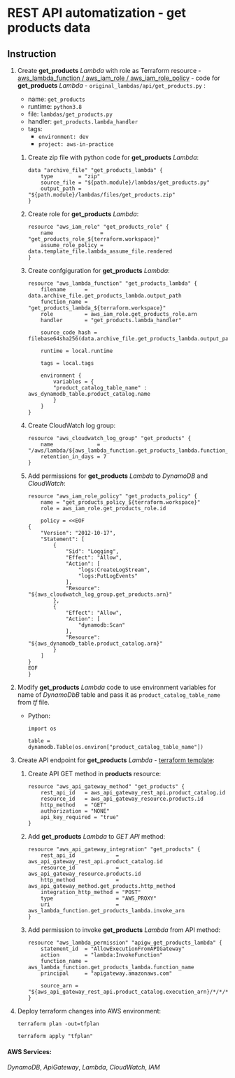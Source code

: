# REST API automatization - get products data

## Instruction

1. Create **get_products** *Lambda* with role as Terraform resource - [aws_lambda_function / aws_iam_role / aws_iam_role_policy](https://www.terraform.io/docs/providers/aws/r/lambda_function.html) - code for **get_products** *Lambda* - `original_lambdas/api/get_products.py` :
    - name: `get_products`
    - runtime: `python3.8` 
    - file: `lambdas/get_products.py`
    - handler: `get_products.lambda_handler`
    - tags:
        * `environment: dev`
        * `project: aws-in-practice`

    1. Create zip file with python code for **get_products** *Lambda*:

        ```
        data "archive_file" "get_products_lambda" {
            type        = "zip"
            source_file = "${path.module}/lambdas/get_products.py"
            output_path = "${path.module}/lambdas/files/get_products.zip"
        }
        ```

    2. Create role for **get_products** *Lambda*:

        ```
        resource "aws_iam_role" "get_products_role" {
            name               = "get_products_role_${terraform.workspace}"
            assume_role_policy = data.template_file.lambda_assume_file.rendered
        }
        ```

    3. Create confgiguration for **get_products** *Lambda*:

        ```
        resource "aws_lambda_function" "get_products_lambda" {
            filename      = data.archive_file.get_products_lambda.output_path
            function_name = "get_products_lambda_${terraform.workspace}"
            role          = aws_iam_role.get_products_role.arn
            handler       = "get_products.lambda_handler"

            source_code_hash = filebase64sha256(data.archive_file.get_products_lambda.output_path)

            runtime = local.runtime

            tags = local.tags

            environment {
                variables = {
                "product_catalog_table_name" : aws_dynamodb_table.product_catalog.name
                }
            }
        }
        ```

    4. Create CloudWatch log group:

        ```
        resource "aws_cloudwatch_log_group" "get_products" {
            name              = "/aws/lambda/${aws_lambda_function.get_products_lambda.function_name}"
            retention_in_days = 7
        }
        ```

    5. Add permissions for **get_products** *Lambda* to *DynamoDB* and *CloudWatch*:

        ```
        resource "aws_iam_role_policy" "get_products_policy" {
            name = "get_products_policy_${terraform.workspace}"
            role = aws_iam_role.get_products_role.id

            policy = <<EOF
        {
            "Version": "2012-10-17",
            "Statement": [
                {
                    "Sid": "Logging",
                    "Effect": "Allow",
                    "Action": [
                        "logs:CreateLogStream",
                        "logs:PutLogEvents"
                    ],
                    "Resource": "${aws_cloudwatch_log_group.get_products.arn}"
                },
                {
                    "Effect": "Allow",
                    "Action": [
                        "dynamodb:Scan"
                    ],
                    "Resource": "${aws_dynamodb_table.product_catalog.arn}"
                }
            ]
        }
        EOF
        }
        ```

2. Modify **get_products** *Lambda* code to use environment variables for name of *DynamoDbB* table and pass it as `product_catalog_table_name` from *tf* file.
    - Python:

        ```
        import os 
        ```

        ```
        table = dynamodb.Table(os.environ["product_catalog_table_name"])
        ```


3. Create API endpoint for **get_products** *Lambda* - [terraform template](https://www.terraform.io/docs/providers/aws/r/api_gateway_integration.html):
    
    1. Create API GET method in **products** resource:

        ```
        resource "aws_api_gateway_method" "get_products" {
            rest_api_id   = aws_api_gateway_rest_api.product_catalog.id
            resource_id   = aws_api_gateway_resource.products.id
            http_method   = "GET"
            authorization = "NONE"
            api_key_required = "true"
        }
        ```

    2. Add **get_products** *Lambda* to *GET API* method:

        ```
        resource "aws_api_gateway_integration" "get_products" {
            rest_api_id             = aws_api_gateway_rest_api.product_catalog.id
            resource_id             = aws_api_gateway_resource.products.id
            http_method             = aws_api_gateway_method.get_products.http_method
            integration_http_method = "POST"
            type                    = "AWS_PROXY"
            uri                     = aws_lambda_function.get_products_lambda.invoke_arn
        }
        ```

    3. Add permission to invoke **get_products** *Lambda* from API method:

        ```
        resource "aws_lambda_permission" "apigw_get_products_lambda" {
            statement_id  = "AllowExecutionFromAPIGateway"
            action        = "lambda:InvokeFunction"
            function_name = aws_lambda_function.get_products_lambda.function_name
            principal     = "apigateway.amazonaws.com"

            source_arn = "${aws_api_gateway_rest_api.product_catalog.execution_arn}/*/*/*"
        }
        ```

4. Deploy terraform changes into AWS environment: 

    ```
    terraform plan -out=tfplan
    ```

    ```
    terraform apply "tfplan"
    ```


#### AWS Services: 
*DynamoDB*, *ApiGateway*, *Lambda*, *CloudWatch*, *IAM*    
